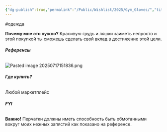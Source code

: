 ```yaml
---
{"dg-publish":true,"permalink":"/Public/Wishlist/2025/Gym_Gloves/","title":"🧤Перчатки в зал"}
---
```


#одежда

**Почему мне это нужно?**
Красивую грудь и ляшки заиметь непросто и этой покупкой ты сможешь сделать свой вклад в достижение этой цели.

###### **Референсы**
![Pasted image 20250717151836.png](/img/user/Public/Wishlist/2025/attachments/Pasted%20image%2020250717151836.png)

###### **Где купить?**
Любой маркетплейс

###### **FYI**
**Важно!** Перчатки должны иметь способность быть обмотанными вокруг моих нежных запястий как показано на референсе.